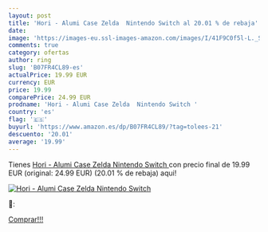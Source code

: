 ```yaml
---
layout: post
title: 'Hori - Alumi Case Zelda  Nintendo Switch al 20.01 % de rebaja'
date: 
image: 'https://images-eu.ssl-images-amazon.com/images/I/41F9C0f5l-L._SL200_.jpg'
comments: true
category: ofertas
author: ring
slug: 'B07FR4CL89-es'
actualPrice: 19.99 EUR
currency: EUR
price: 19.99
comparePrice: 24.99 EUR
prodname: 'Hori - Alumi Case Zelda  Nintendo Switch '
country: 'es'
flag: '🇪🇸'
buyurl: 'https://www.amazon.es/dp/B07FR4CL89/?tag=tolees-21'
descuento: '20.01'
average: '19.99'
---
```


Tienes [Hori - Alumi Case Zelda  Nintendo Switch ](https://www.amazon.es/dp/B07FR4CL89/?tag=tolees-21) con precio final de  19.99 EUR (original: 24.99 EUR) (20.01 %  de rebaja) aqui!

[![Hori - Alumi Case Zelda  Nintendo Switch](https://images-eu.ssl-images-amazon.com/images/I/41F9C0f5l-L._SL200_.jpg)](https://www.amazon.es/dp/B07FR4CL89/?tag=tolees-21)

🔎:


[Comprar!!!](https://www.amazon.es/dp/B07FR4CL89/?tag=tolees-21)
